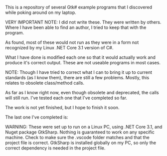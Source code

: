 This is a repository of several Gtk# example programs that I discovered while poking around on my laptop.

VERY IMPORTANT NOTE:  I did not write these.  They were written by others.  Where I have been able to find an author, I tried to keep that with the program.

As found, most of these would not run as they were in a form not recognized by my Linux .NET Core 3.1 version of C#.  

What I have done is modified each one so that it would actually work and produce it's correct output.  These are not useable programs in most cases.

NOTE: Though I have tried to correct what I can to bring it up to current standards (as I know them), there are still a few problems.  Mostly, this relates to obsolete class/method calls.

As far as I know right now, even though obsolete and deprecated, the calls will still run.  I've tested each one that I've completed so far.

The work is not yet finished, but I hope to finish it soon.

The last one I've completed is:


WARNING: These were set up to run on a Linux PC, using .NET Core 3.1, and Nuget package GtkSharp.
Nothing is guaranteed to work on any specific machine.  Check to make sure the .vscode folder matches and that the project file is correct.
GtkSharp is installed globally on my PC, so only the correct dependency is needed in the project file. 
